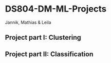 # DS804-DM-ML-Projects
Jannik, Mathias & Leila


## Project part I: Clustering


## Project part II: Classification

